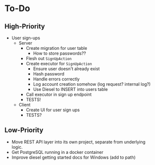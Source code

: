 # To-Do

## High-Priority
* User sign-ups
  * Server
    * Create migration for user table
        * How to store passwords??
    * Flesh out `SignUpAction`
    * Create executor for `SignUpAction`
        * Ensure user doesn't already exist
        * Hash password
        * Handle errors correctly
        * Log account creation somehow (log request? internal log?)
        * Use Diesel to INSERT into users table
    * Call executor in sign up endpoint
    * TESTS!
  * Client
    * Create UI for user sign ups
    * TESTS?

## Low-Priority
* Move REST API layer into its own project, separate from underlying logic.
* Get PostgreSQL running in a docker container
* Improve diesel getting started docs for Windows (add to path)